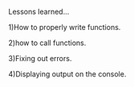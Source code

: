 Lessons learned...

1)How to properly write functions.

2)how to call functions.

3)Fixing out errors.

4)Displaying output on the console.

